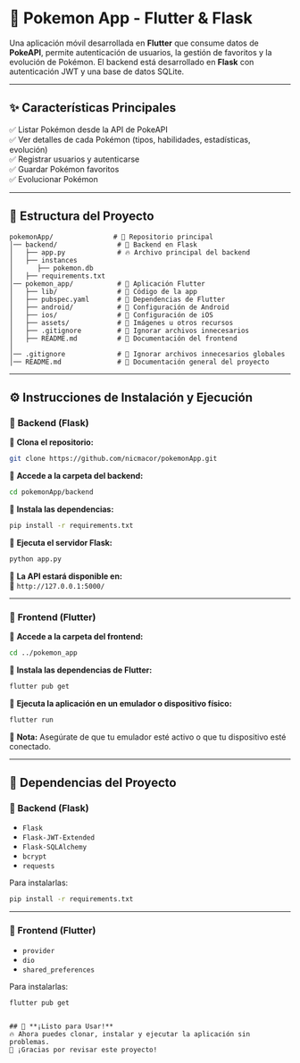 # 🌟 Pokemon App - Flutter & Flask

Una aplicación móvil desarrollada en **Flutter** que consume datos de **PokeAPI**, permite autenticación de usuarios, la gestión de favoritos y la evolución de Pokémon. El backend está desarrollado en **Flask** con autenticación JWT y una base de datos SQLite.

---

## ✨ Características Principales

✅ Listar Pokémon desde la API de PokeAPI  
✅ Ver detalles de cada Pokémon (tipos, habilidades, estadísticas, evolución)  
✅ Registrar usuarios y autenticarse  
✅ Guardar Pokémon favoritos  
✅ Evolucionar Pokémon  

---

## 📂 Estructura del Proyecto

```
pokemonApp/               # 📂 Repositorio principal
│── backend/               # 📂 Backend en Flask
│   ├── app.py             # 🔥 Archivo principal del backend
│   ├── instances
│      ├── pokemon.db
│   ├── requirements.txt            
│── pokemon_app/           # 📂 Aplicación Flutter
│   ├── lib/               # 📂 Código de la app
│   ├── pubspec.yaml       # 📝 Dependencias de Flutter
│   ├── android/           # 📂 Configuración de Android
│   ├── ios/               # 📂 Configuración de iOS
│   ├── assets/            # 📂 Imágenes u otros recursos
│   ├── .gitignore         # 📝 Ignorar archivos innecesarios
│   ├── README.md          # 📝 Documentación del frontend
│
│── .gitignore             # 📝 Ignorar archivos innecesarios globales
│── README.md              # 📝 Documentación general del proyecto
```

---

## ⚙️ **Instrucciones de Instalación y Ejecución**

### 🏢 **Backend (Flask)**
🔹 **Clona el repositorio:**
```bash
git clone https://github.com/nicmacor/pokemonApp.git
```
🔹 **Accede a la carpeta del backend:**
```bash
cd pokemonApp/backend
```
🔹 **Instala las dependencias:**
```bash
pip install -r requirements.txt
```
🔹 **Ejecuta el servidor Flask:**
```bash
python app.py
```
🔹 **La API estará disponible en:**  
   📍 `http://127.0.0.1:5000/`

---

### 📱 **Frontend (Flutter)**
🔹 **Accede a la carpeta del frontend:**
```bash
cd ../pokemon_app
```
🔹 **Instala las dependencias de Flutter:**
```bash
flutter pub get
```
🔹 **Ejecuta la aplicación en un emulador o dispositivo físico:**
```bash
flutter run
```
📌 **Nota:** Asegúrate de que tu emulador esté activo o que tu dispositivo esté conectado.

---

## 🔐 **Dependencias del Proyecto**

### **📌 Backend (Flask)**
- `Flask`
- `Flask-JWT-Extended`
- `Flask-SQLAlchemy`
- `bcrypt`
- `requests`

Para instalarlas:
```bash
pip install -r requirements.txt
```

---

### **📌 Frontend (Flutter)**
- `provider`
- `dio`
- `shared_preferences`

Para instalarlas:
```bash
flutter pub get
```

```

## 🚀 **¡Listo para Usar!**
🔥 Ahora puedes clonar, instalar y ejecutar la aplicación sin problemas.  
🚀 ¡Gracias por revisar este proyecto!  

